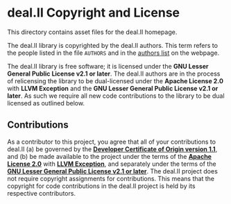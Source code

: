 deal.II Copyright and License
=============================

This directory contains asset files for the deal.II homepage.

The deal.II library is copyrighted by the deal.II authors. This term refers
to the people listed in the file `AUTHORS` and in the [authors
list](https://www.dealii.org/authors.html) on the webpage.

The deal.II library is free software; it is licensed under the <b>GNU
Lesser General Public License v2.1 or later</b>. The deal.II authors are in
the process of relicensing the library to be dual-licensed under the
<b>Apache License 2.0</b> with <b>LLVM Exception</b> and the <b>GNU Lesser
General Public License v2.1 or later</b>. As such we require all new code
contributions to the library to be dual licensed as outlined below.


Contributions
-------------

As a contributor to this project, you agree that all of your contributions
to deal.II (a) be governed by the
[<b>Developer Certificate of Origin version 1.1</b>](https://developercertificate.org/),
and (b) be made available to the project under the terms of the
[<b>Apache License 2.0</b>](https://spdx.org/licenses/Apache-2.0.html)
with
[<b>LLVM Exception</b>](https://spdx.org/licenses/LLVM-exception.html),
and separately under the terms of the
[<b>GNU Lesser General Public License v2.1 or later</b>](https://spdx.org/licenses/LGPL-2.1-or-later.html).
The deal.II project does not require copyright assignments for
contributions. This means that the copyright for code contributions in the
deal.II project is held by its respective contributors.
